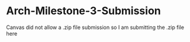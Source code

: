 # Arch-Milestone-3-Submission
Canvas did not allow a .zip file submission so I am submitting the .zip file here
